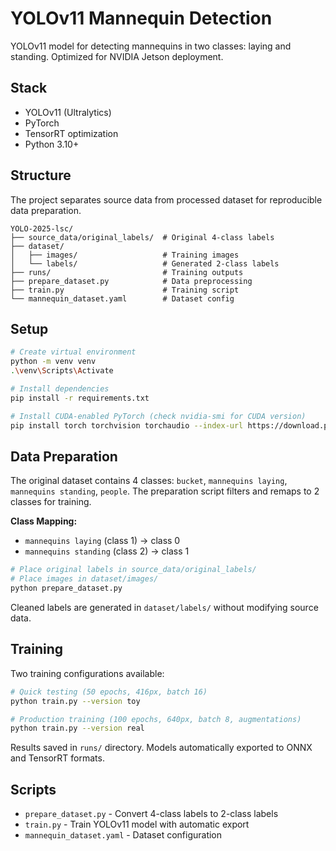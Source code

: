 # YOLOv11 Mannequin Detection

YOLOv11 model for detecting mannequins in two classes: laying and standing. Optimized for NVIDIA Jetson deployment.

## Stack
- YOLOv11 (Ultralytics)
- PyTorch
- TensorRT optimization
- Python 3.10+

## Structure
The project separates source data from processed dataset for reproducible data preparation.

```
YOLO-2025-lsc/
├── source_data/original_labels/  # Original 4-class labels
├── dataset/
│   ├── images/                   # Training images
│   └── labels/                   # Generated 2-class labels
├── runs/                         # Training outputs
├── prepare_dataset.py            # Data preprocessing
├── train.py                      # Training script
└── mannequin_dataset.yaml        # Dataset config
```

## Setup

```bash
# Create virtual environment
python -m venv venv
.\venv\Scripts\Activate

# Install dependencies
pip install -r requirements.txt

# Install CUDA-enabled PyTorch (check nvidia-smi for CUDA version)
pip install torch torchvision torchaudio --index-url https://download.pytorch.org/whl/cu118
```

## Data Preparation

The original dataset contains 4 classes: `bucket`, `mannequins laying`, `mannequins standing`, `people`. The preparation script filters and remaps to 2 classes for training.

**Class Mapping:**
- `mannequins laying` (class 1) → class 0
- `mannequins standing` (class 2) → class 1

```bash
# Place original labels in source_data/original_labels/
# Place images in dataset/images/
python prepare_dataset.py
```

Cleaned labels are generated in `dataset/labels/` without modifying source data.

## Training

Two training configurations available:

```bash
# Quick testing (50 epochs, 416px, batch 16)
python train.py --version toy

# Production training (100 epochs, 640px, batch 8, augmentations)
python train.py --version real
```

Results saved in `runs/` directory. Models automatically exported to ONNX and TensorRT formats.

## Scripts

- `prepare_dataset.py` - Convert 4-class labels to 2-class labels
- `train.py` - Train YOLOv11 model with automatic export
- `mannequin_dataset.yaml` - Dataset configuration
